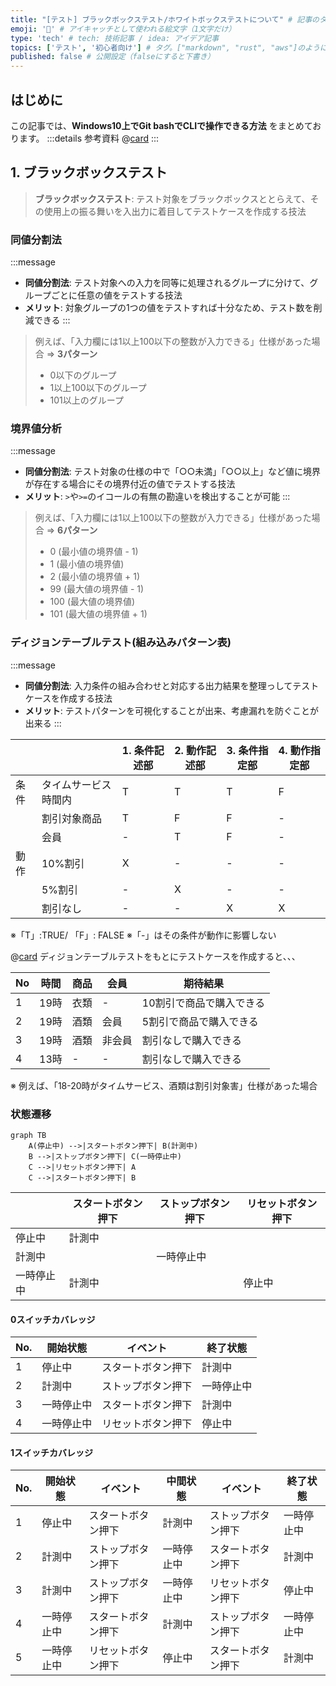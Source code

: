 ```yaml
---
title: "[テスト] ブラックボックステスト/ホワイトボックステストについて" # 記事のタイトル
emoji: '🧪' # アイキャッチとして使われる絵文字（1文字だけ）
type: 'tech' # tech: 技術記事 / idea: アイデア記事
topics: ['テスト', '初心者向け'] # タグ。["markdown", "rust", "aws"]のように指定する
published: false # 公開設定（falseにすると下書き）
---
```


## はじめに
この記事では、**Windows10上でGit bashでCLIで操作できる方法** をまとめております。
:::details 参考資料
@[card](https://gihyo.jp/magazine/SD/archive/2024/202402)
:::

## 1. ブラックボックステスト
> **ブラックボックステスト**: テスト対象をブラックボックスととらえて、その使用上の振る舞いを入出力に着目してテストケースを作成する技法


### 同値分割法
:::message
- **同値分割法**: テスト対象への入力を同等に処理されるグループに分けて、グループごとに任意の値をテストする技法
- **メリット**: 対象グループの1つの値をテストすれば十分なため、テスト数を削減できる
:::

> 例えば、「入力欄には1以上100以下の整数が入力できる」仕様があった場合 ⇒ **3パターン**
> - 0以下のグループ
> - 1以上100以下のグループ
> - 101以上のグループ

### 境界値分析
:::message
- **同値分割法**: テスト対象の仕様の中で「○○未満」「○○以上」など値に境界が存在する場合にその境界付近の値でテストする技法
- **メリット**: `>`や`>=`のイコールの有無の勘違いを検出することが可能
:::

> 例えば、「入力欄には1以上100以下の整数が入力できる」仕様があった場合 ⇒ **6パターン**
> - 0 (最小値の境界値 - 1)
> - 1 (最小値の境界値)
> - 2 (最小値の境界値 + 1)
> - 99 (最大値の境界値 - 1)
> - 100 (最大値の境界値)
> - 101 (最大値の境界値 + 1)

### ディジョンテーブルテスト(組み込みパターン表)
:::message
- **同値分割法**: 入力条件の組み合わせと対応する出力結果を整理っしてテストケースを作成する技法
- **メリット**: テストパターンを可視化することが出来、考慮漏れを防ぐことが出来る
:::

|    |    |  1. 条件記述部  |  2. 動作記述部  |  3. 条件指定部  |  4. 動作指定部  |
| ---- | ---- | ---- | ---- | ---- | ---- |
|  条件  |  タイムサービス時間内  |  T  |  T  |  T  |  F  |
|    |  割引対象商品  |  T  |  F  |  F  |  -  |
|    |  会員  |  -  |  T  |  F  |  -  |
|  動作  |  10%割引  |  X  |  -  |  -  |  -  |
|    |  5%割引  |  -  |  X  |  -  |  -  |
|    |  割引なし  |  -  |  -  |  X  |  X  |

※「T」:TRUE/ 「F」: FALSE
※「-」はその条件が動作に影響しない

@[card](https://www.veriserve.co.jp/helloqualityworld/service/gihoz/)
ディジョンテーブルテストをもとにテストケースを作成すると、、、

|  No  |  時間  |  商品  |  会員  |  期待結果  |
| ---- | ---- | ---- | ---- | ---- |
|  1  |  19時  |  衣類  |  -  |  10割引で商品で購入できる  |
|  2  |  19時  |  酒類  |  会員  | 5割引で商品で購入できる  |
|  3  |  19時  |  酒類  |  非会員  |  割引なしで購入できる  |
|  4  |  13時  |  -  |  -  |  割引なしで購入できる  |

※ 例えば、「18-20時がタイムサービス、酒類は割引対象害」仕様があった場合




### 状態遷移


```mermaid
graph TB
    A(停止中) -->|スタートボタン押下| B(計測中)
    B -->|ストップボタン押下| C(一時停止中)
    C -->|リセットボタン押下| A
    C -->|スタートボタン押下| B
```


|    |  スタートボタン押下  |  ストップボタン押下  |  リセットボタン押下  |
| ---- | ---- | ---- | ---- |
|  停止中  |  計測中  |    |    |
|  計測中  |    |  一時停止中  |    |
|  一時停止中  |  計測中  |    |  停止中  |


#### 0スイッチカバレッジ

|  No.  |  開始状態  |  イベント  |  終了状態  |
| ---- | ---- | ---- | ---- |
|  1  |  停止中  |  スタートボタン押下  |  計測中  |
|  2  |  計測中  |  ストップボタン押下  |  一時停止中  |
|  3  |  一時停止中  |  スタートボタン押下  |  計測中  |
|  4  |  一時停止中  |  リセットボタン押下  |  停止中  |


#### 1スイッチカバレッジ
|  No.  |  開始状態  |  イベント  |  中間状態  |  イベント  |  終了状態  |
| ---- | ---- | ---- | ---- | ---- | ---- |
|  1  |  停止中  |  スタートボタン押下  |  計測中  |  ストップボタン押下  |  一時停止中  |
|  2  |  計測中  |  ストップボタン押下  |  一時停止中  |  スタートボタン押下  |  計測中  |
|  3  |  計測中  |  ストップボタン押下  |  一時停止中  |  リセットボタン押下  |  停止中  |
|  4  |  一時停止中  |  スタートボタン押下  |  計測中  |  ストップボタン押下  |  一時停止中  |
|  5  |  一時停止中  |  リセットボタン押下  |  停止中  |  スタートボタン押下  |  計測中  |

